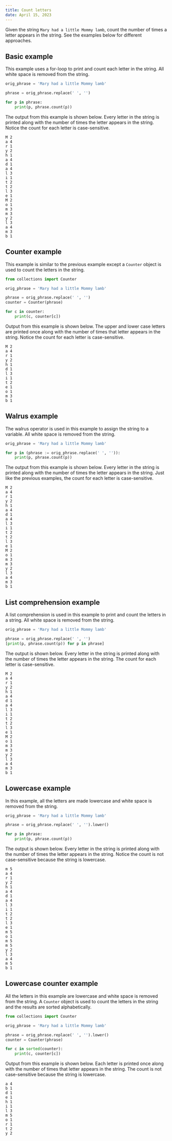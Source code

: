 ```yaml
---
title: Count letters
date: April 15, 2023
---
```


Given the string `Mary had a little Mommy lamb`, count the number of times a letter appears in the string. See the examples below for different approaches.

## Basic example

This example uses a for-loop to print and count each letter in the string. All white space is removed from the string.

```python
orig_phrase = 'Mary had a little Mommy lamb'

phrase = orig_phrase.replace(' ', '')

for p in phrase:
    print(p, phrase.count(p))
```

The output from this example is shown below. Every letter in the string is printed along with the number of times the letter appears in the string. Notice the count for each letter is case-sensitive.

```
M 2
a 4
r 1
y 2
h 1
a 4
d 1
a 4
l 3
i 1
t 2
t 2
l 3
e 1
M 2
o 1
m 3
m 3
y 2
l 3
a 4
m 3
b 1
```

## Counter example

This example is similar to the previous example except a `Counter` object is used to count the letters in the string.

```python
from collections import Counter

orig_phrase = 'Mary had a little Mommy lamb'

phrase = orig_phrase.replace(' ', '')
counter = Counter(phrase)

for c in counter:
    print(c, counter[c])
```

Output from this example is shown below. The upper and lower case letters are printed once along with the number of times that letter appears in the string. Notice the count for each letter is case-sensitive.

```
M 2
a 4
r 1
y 2
h 1
d 1
l 3
i 1
t 2
e 1
o 1
m 3
b 1
```

## Walrus example

The walrus operator is used in this example to assign the string to a variable. All white space is removed from the string.

```python
orig_phrase = 'Mary had a little Mommy lamb'

for p in (phrase := orig_phrase.replace(' ', '')):
    print(p, phrase.count(p))
```

The output from this example is shown below. Every letter in the string is printed along with the number of times the letter appears in the string. Just like the previous examples, the count for each letter is case-sensitive.

```
M 2
a 4
r 1
y 2
h 1
a 4
d 1
a 4
l 3
i 1
t 2
t 2
l 3
e 1
M 2
o 1
m 3
m 3
y 2
l 3
a 4
m 3
b 1
```

## List comprehension example

A list comprehension is used in this example to print and count the letters in a string. All white space is removed from the string.

```python
orig_phrase = 'Mary had a little Mommy lamb'

phrase = orig_phrase.replace(' ', '')
[print(p, phrase.count(p)) for p in phrase]
```

The output is shown below. Every letter in the string is printed along with the number of times the letter appears in the string. The count for each letter is case-sensitive.

```
M 2
a 4
r 1
y 2
h 1
a 4
d 1
a 4
l 3
i 1
t 2
t 2
l 3
e 1
M 2
o 1
m 3
m 3
y 2
l 3
a 4
m 3
b 1
```

## Lowercase example

In this example, all the letters are made lowercase and white space is removed from the string.

```python
orig_phrase = 'Mary had a little Mommy lamb'

phrase = orig_phrase.replace(' ', '').lower()

for p in phrase:
    print(p, phrase.count(p))
```

The output is shown below. Every letter in the string is printed along with the number of times the letter appears in the string. Notice the count is not case-sensitive because the string is lowercase.

```
m 5
a 4
r 1
y 2
h 1
a 4
d 1
a 4
l 3
i 1
t 2
t 2
l 3
e 1
m 5
o 1
m 5
m 5
y 2
l 3
a 4
m 5
b 1
```

## Lowercase counter example

All the letters in this example are lowercase and white space is removed from the string. A `Counter` object is used to count the letters in the string and the results are sorted alphabetically.

```python
from collections import Counter

orig_phrase = 'Mary had a little Mommy lamb'

phrase = orig_phrase.replace(' ', '').lower()
counter = Counter(phrase)

for c in sorted(counter):
    print(c, counter[c])
```

Output from this example is shown below. Each letter is printed once along with the number of times that letter appears in the string. The count is not case-sensitive because the string is lowercase.

```
a 4
b 1
d 1
e 1
h 1
i 1
l 3
m 5
o 1
r 1
t 2
y 2
```
